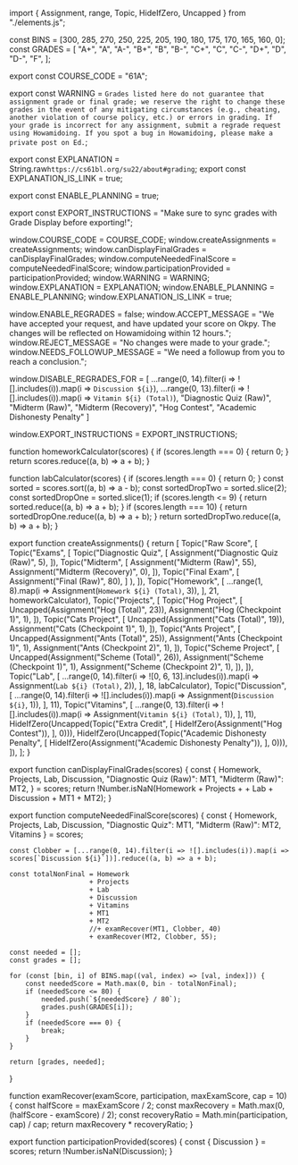 import { Assignment, range, Topic, HideIfZero, Uncapped } from "./elements.js";

const BINS = [300, 285, 270, 250, 225, 205, 190, 180, 175, 170, 165, 160, 0];
const GRADES = [
  "A+",
  "A",
  "A-",
  "B+",
  "B",
  "B-",
  "C+",
  "C",
  "C-",
  "D+",
  "D",
  "D-",
  "F",
];

export const COURSE_CODE = "61A";

export const WARNING = `Grades listed here do not guarantee that assignment grade or final grade; we reserve the right to change these grades in the event of any mitigating circumstances (e.g., cheating, another violation of course policy, etc.) or errors in grading. If your grade is incorrect for any assignment, submit a regrade request using Howamidoing. If you spot a bug in Howamidoing, please make a private post on Ed.`;

export const EXPLANATION = String.raw`https://cs61bl.org/su22/about#grading`;
export const EXPLANATION_IS_LINK = true;

export const ENABLE_PLANNING = true;

export const EXPORT_INSTRUCTIONS = "Make sure to sync grades with Grade Display before exporting!";

window.COURSE_CODE = COURSE_CODE;
window.createAssignments = createAssignments;
window.canDisplayFinalGrades = canDisplayFinalGrades;
window.computeNeededFinalScore = computeNeededFinalScore;
window.participationProvided = participationProvided;
window.WARNING = WARNING;
window.EXPLANATION = EXPLANATION;
window.ENABLE_PLANNING = ENABLE_PLANNING;
window.EXPLANATION_IS_LINK = true;

window.ENABLE_REGRADES = false;
window.ACCEPT_MESSAGE =
  "We have accepted your request, and have updated your score on Okpy. The changes will be reflected on Howamidoing within 12 hours.";
window.REJECT_MESSAGE = "No changes were made to your grade.";
window.NEEDS_FOLLOWUP_MESSAGE =
  "We need a followup from you to reach a conclusion.";
  
window.DISABLE_REGRADES_FOR = [
    ...range(0, 14).filter(i => ![].includes(i)).map(i => `Discussion ${i}`),
    ...range(0, 13).filter(i => ![].includes(i)).map(i => `Vitamin ${i} (Total)`),
    "Diagnostic Quiz (Raw)", "Midterm (Raw)", "Midterm (Recovery)", "Hog Contest", "Academic Dishonesty Penalty"
]
  
window.EXPORT_INSTRUCTIONS = EXPORT_INSTRUCTIONS;

function homeworkCalculator(scores) {
	if (scores.length === 0) {
		return 0;
	}
	return scores.reduce((a, b) => a + b);
}

function labCalculator(scores) {
	if (scores.length === 0) {
		return 0;
	}
	const sorted = scores.sort((a, b) => a - b);
    const sortedDropTwo = sorted.slice(2);
    const sortedDropOne = sorted.slice(1);
    if (scores.length <= 9) {
        return sorted.reduce((a, b) => a + b);
    }
    if (scores.length === 10) {
        return sortedDropOne.reduce((a, b) => a + b);
    }
    return sortedDropTwo.reduce((a, b) => a + b);
}

export function createAssignments() {
    return [
        Topic("Raw Score", [
            Topic("Exams", [
                Topic("Diagnostic Quiz", [
                    Assignment("Diagnostic Quiz (Raw)", 5),
                ]),
                Topic("Midterm", [
                    Assignment("Midterm (Raw)", 55),
                    Assignment("Midterm (Recovery)", 0),
                ]),
                Topic("Final Exam", [
                    Assignment("Final (Raw)", 80),
                ]
              ),
            ]),
            Topic("Homework", [
                ...range(1, 8).map(i => Assignment(`Homework ${i} (Total)`, 3)),
            ], 21, homeworkCalculator),
            Topic("Projects", [
                Topic("Hog Project", [
                    Uncapped(Assignment("Hog (Total)", 23)),
                    Assignment("Hog (Checkpoint 1)", 1),
                ]),
                Topic("Cats Project", [
                    Uncapped(Assignment("Cats (Total)", 19)),
                    Assignment("Cats (Checkpoint 1)", 1),
                ]),
                Topic("Ants Project", [
                    Uncapped(Assignment("Ants (Total)", 25)),
                    Assignment("Ants (Checkpoint 1)", 1),
                    Assignment("Ants (Checkpoint 2)", 1),
                ]),
                Topic("Scheme Project", [
                    Uncapped(Assignment("Scheme (Total)", 26)),
                    Assignment("Scheme (Checkpoint 1)", 1),
                    Assignment("Scheme (Checkpoint 2)", 1),
                ]),
            ]),
            Topic("Lab", [
                ...range(0, 14).filter(i => ![0, 6, 13].includes(i)).map(i => Assignment(`Lab ${i} (Total)`, 2)),
            ], 18, labCalculator),
            Topic("Discussion", [
                ...range(0, 14).filter(i => ![].includes(i)).map(i => Assignment(`Discussion ${i}`, 1)),
            ], 11),
            Topic("Vitamins", [
                ...range(0, 13).filter(i => ![].includes(i)).map(i => Assignment(`Vitamin ${i} (Total)`, 1)),
            ], 11),
            HideIfZero(Uncapped(Topic("Extra Credit", [
                  HideIfZero(Assignment("Hog Contest")),
            ], 0))),
            HideIfZero(Uncapped(Topic("Academic Dishonesty Penalty", [
                  HideIfZero(Assignment("Academic Dishonesty Penalty")),
            ], 0))),
            ]),
    ];
}

export function canDisplayFinalGrades(scores) {
    const {
        Homework, Projects, Lab, Discussion, "Diagnostic Quiz (Raw)": MT1, "Midterm (Raw)": MT2,
    } = scores;
    return !Number.isNaN(Homework + Projects + + Lab + Discussion + MT1 + MT2);
}

export function computeNeededFinalScore(scores) {
    const {
        Homework, Projects, Lab, Discussion, "Diagnostic Quiz": MT1, "Midterm (Raw)": MT2, Vitamins
    } = scores;

    const Clobber = [...range(0, 14).filter(i => ![].includes(i)).map(i => scores[`Discussion ${i}`])].reduce((a, b) => a + b);

    const totalNonFinal = Homework
                        + Projects
                        + Lab
                        + Discussion
                        + Vitamins
                        + MT1
                        + MT2
                        //+ examRecover(MT1, Clobber, 40)
                        + examRecover(MT2, Clobber, 55);

    const needed = [];
    const grades = [];

    for (const [bin, i] of BINS.map((val, index) => [val, index])) {
        const neededScore = Math.max(0, bin - totalNonFinal);
        if (neededScore <= 80) {
            needed.push(`${neededScore} / 80`);
            grades.push(GRADES[i]);
        }
        if (neededScore === 0) {
            break;
        }
    }

    return [grades, needed];
}

function examRecover(examScore, participation, maxExamScore, cap = 10) {
    const halfScore = maxExamScore / 2;
    const maxRecovery = Math.max(0, (halfScore - examScore) / 2);
    const recoveryRatio = Math.min(participation, cap) / cap;
    return maxRecovery * recoveryRatio;
}

export function participationProvided(scores) {
    const { Discussion } = scores;
    return !Number.isNaN(Discussion);
}